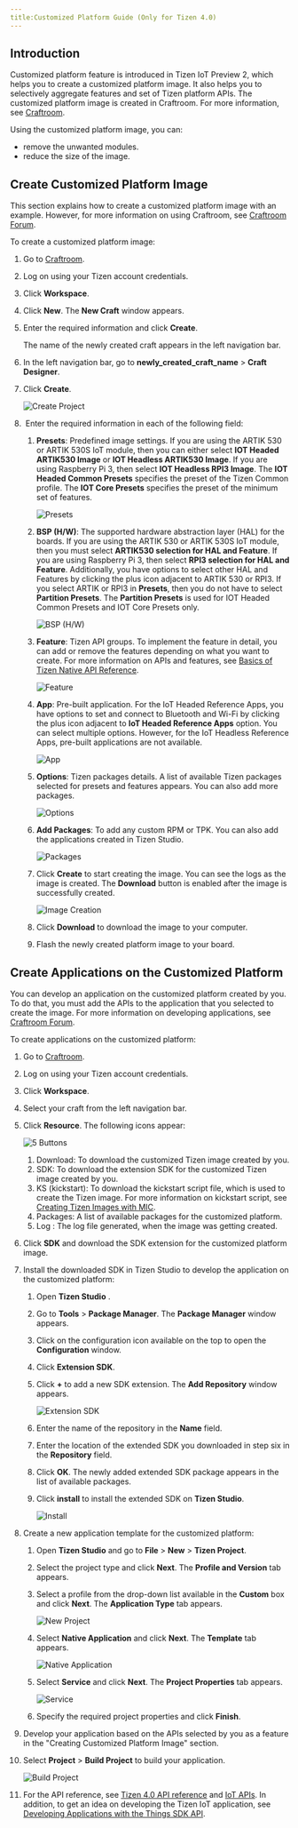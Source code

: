 ```yaml
---
title:Customized Platform Guide (Only for Tizen 4.0)
---
```


## Introduction

Customized platform feature is introduced in Tizen IoT Preview 2, which helps you to create a customized platform image. It also helps you to selectively aggregate features and set of Tizen platform APIs. The customized platform image is created in Craftroom. For more information, see [Craftroom](https://craftroom.tizen.org).

Using the customized platform image, you can:

-   remove the unwanted modules.
-   reduce the size of the image.

<a name="howtomakea"></a>
## Create Customized Platform Image

This section explains how to create a customized platform image with an example. However, for more information on using Craftroom, see [Craftroom Forum](https://craftroom.tizen.org/forum/).

To create a customized platform image:

1.  Go to [Craftroom](https://craftroom.tizen.org).
2.  Log on using your Tizen account credentials.
3.  Click **Workspace**.
4.  Click **New**. The **New Craft** window appears.
5.  Enter the required information and click **Create**.

    The name of the newly created craft appears in the left navigation bar.

6.  In the left navigation bar, go to **newly_created_craft_name** > **Craft Designer**.
7.  Click **Create**.

    ![Create Project](media/1_create.png)

8.   Enter the required information in each of the following field:
    1.  **Presets**: Predefined image settings. If you are using the ARTIK 530 or ARTIK 530S IoT module, then you can either select **IOT Headed ARTIK530 Image** or **IOT Headless ARTIK530 Image**. If you are using Raspberry Pi 3, then select **IOT Headless RPI3 Image**. The **IOT Headed Common Presets** specifies the preset of the Tizen Common profile. The **IOT Core Presets** specifies the preset of the minimum set of features.

        ![Presets](media/a_presets.png)

    2.  **BSP (H/W)**: The supported hardware abstraction layer (HAL) for the boards. If you are using the ARTIK 530 or ARTIK 530S IoT module, then you must select **ARTIK530 selection for HAL and Feature**. If you are using Raspberry Pi 3, then select **RPI3 selection for HAL and Feature**. Additionally, you have options to select other HAL and Features by clicking the plus icon adjacent to ARTIK 530 or RPI3. If you select ARTIK or RPI3 in **Presets**, then you do not have to select **Partition Presets**. The **Partition Presets** is used for IOT Headed Common Presets and IOT Core Presets only.

        ![BSP (H/W)](media/b_BSP.png)

    3.  **Feature**: Tizen API groups. To implement the feature in detail, you can add or remove the features depending on what you want to create. For more information on APIs and features, see [Basics of Tizen Native API Reference](../../application/native/api/overview.md).

        ![Feature](media/c_feature.png)

    4.  **App**: Pre-built application. For the IoT Headed Reference Apps, you have options to set and connect to Bluetooth and Wi-Fi by clicking the plus icon adjacent to **IoT Headed Reference Apps** option. You can select multiple options. However, for the IoT Headless Reference Apps, pre-built applications are not available.

        ![App](media/d_app.png)

    5.  **Options**: Tizen packages details. A list of available Tizen packages selected for presets and features appears. You can also add more packages.

        ![Options](media/e_option.png)

    6.  **Add Packages**: To add any custom RPM or TPK. You can also add the applications created in Tizen Studio.

        ![Packages](media/f_packages.png)

    7.  Click **Create** to start creating the image. You can see the logs as the image is created. The **Download** button is enabled after the image is successfully created.

        ![Image Creation](media/g_image_creation.png)

    8.  Click **Download** to download the image to your computer.
    9.  Flash the newly created platform image to your board.

## Create Applications on the Customized Platform

You can develop an application on the customized platform created by you. To do that, you must add the APIs to the application that you selected to create the image. For more information on developing applications, see [Craftroom Forum](https://craftroom.tizen.org/forum/).

To create applications on the customized platform:

1.  Go to [Craftroom](https://craftroom.tizen.org).
2.  Log on using your Tizen account credentials.
3.  Click **Workspace**.
4.  Select your craft from the left navigation bar.
5.  Click **Resource**. The following icons appear:

    ![5 Buttons](media/2-2_buttons.png)

    1.  Download: To download the customized Tizen image created by you.
    2.  SDK: To download the extension SDK for the customized Tizen image created by you.
    3.  KS (kickstart): To download the kickstart script file, which is used to create the Tizen image. For more information on kickstart script, see [Creating Tizen Images with MIC](../../platform/reference/mic/mic-reference.md).
    4.  Packages: A list of available packages for the customized platform.
    5.  Log : The log file generated, when the image was getting created.

6.  Click **SDK** and download the SDK extension for the customized platform image.
7.  Install the downloaded SDK in Tizen Studio to develop the application on the customized platform:
    1.  Open **Tizen Studio** .
    2.  Go to **Tools** > **Package Manager**. The **Package Manager** window appears.
    3.  Click on the configuration icon available on the top to open the **Configuration** window.
    4.  Click **Extension SDK**.
    5.  Click **+** to add a new SDK extension. The **Add Repository** window appears.

        ![Extension SDK](media/4_sdk.png)

    6.  Enter the name of the repository in the **Name** field.
    7.  Enter the location of the extended SDK you downloaded in step six in the **Repository** field.
    8.  Click **OK**. The newly added extended SDK package appears in the list of available packages.
    9.  Click **install** to install the extended SDK on **Tizen Studio**.

        ![Install](media/4_install.png)

8.  Create a new application template for the customized platform:
    1.  Open **Tizen Studio** and go to **File** > **New** > **Tizen Project**.
    2.  Select the project type and click **Next**. The **Profile and Version** tab appears.
    3.  Select a profile from the drop-down list available in the **Custom** box and click **Next**. The **Application Type** tab appears. 

        ![New Project](media/5_new_project.png)

    4.  Select **Native Application** and click **Next**. The **Template** tab appears.

        ![Native Application](media/5_NativeApp.png)

    5.  Select **Service** and click **Next**. The **Project Properties** tab appears.

        ![Service](media/5_service.png)

    6.  Specify the required project properties and click **Finish**.

9.  Develop your application based on the APIs selected by you as a feature in the "Creating Customized Platform Image" section.
10. Select **Project** > **Build Project** to build your application.

    ![Build Project](media/7_build_service.png)

11. For the API reference, see [Tizen 4.0 API reference](../../application/native/index.md) and [IoT APIs](../guides/iot-api.md). In addition, to get an idea on developing the Tizen IoT application, see [Developing Applications with the Things SDK API](../get-started/things-app-development.md).
